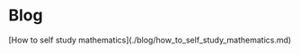 <!--[blog]-->
# Blog

<!-- test -->

<posts>
[How to self study mathematics](./blog/how_to_self_study_mathematics.md)
</posts>

